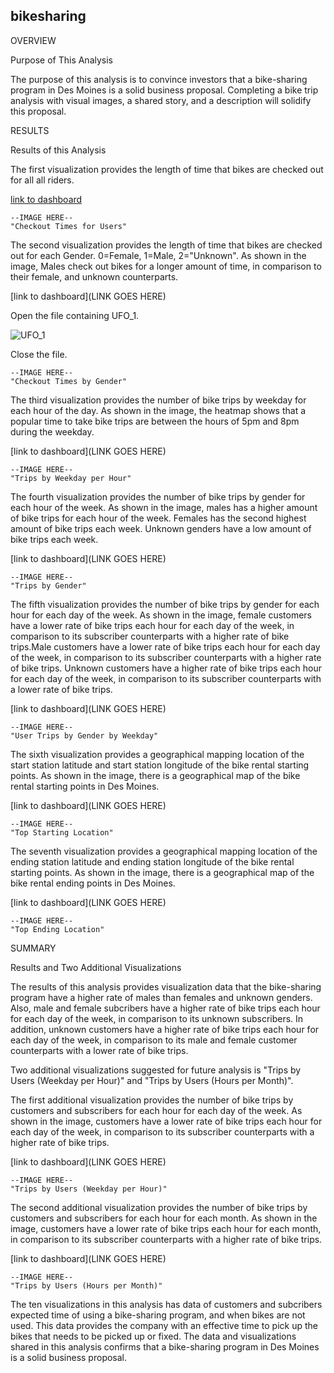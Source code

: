 ## bikesharing

OVERVIEW

Purpose of This Analysis

The purpose of this analysis is to convince investors that a bike-sharing program in Des Moines is a solid business proposal. Completing a bike trip analysis with visual images,
a shared story, and a description will solidify this proposal.

RESULTS

Results of this Analysis

The first visualization provides the length of time that bikes are checked out for all all riders. 

[link to dashboard](https://public.tableau.com/profile/tahira3223#!/vizhome/NumberofRides_16203860702710/NumberofRides)


	--IMAGE HERE--
	"Checkout Times for Users"

The second visualization provides the length of time that bikes are checked out for each Gender. 0=Female, 1=Male, 2="Unknown". As shown in the image, Males check out bikes for a longer amount of time, in comparison to their female, and unknown counterparts. 

[link to dashboard](LINK GOES HERE)

Open the file containing UFO_1.

![UFO_1](/UFOs/static/images/UFO_1.png)

Close the file.

	--IMAGE HERE--
	"Checkout Times by Gender"

The third visualization provides the number of bike trips by weekday for each hour of the day. As shown in the image, the heatmap shows that a popular time to take bike trips are between the hours of 5pm and 8pm during the weekday.

[link to dashboard](LINK GOES HERE)

	--IMAGE HERE--
	"Trips by Weekday per Hour"

The fourth visualization provides the number of bike trips by gender for each hour of the week. As shown in the image, males has a higher amount of bike trips for each hour of the week. Females has the second highest amount of bike trips each week. Unknown genders have a low amount of bike trips each week. 

[link to dashboard](LINK GOES HERE)

	--IMAGE HERE--
	"Trips by Gender"

The fifth visualization provides the number of bike trips by gender for each hour for each day of the week. As shown in the image, female customers have a lower rate of bike trips each hour for each day of the week, in comparison to its subscriber counterparts with a higher rate of bike trips.Male customers have a lower rate of bike trips each hour for each day of the week, in comparison to its subscriber counterparts with a higher rate of bike trips. Unknown customers have a higher rate of bike trips each hour for each day of the week, in comparison to its subscriber counterparts with a lower rate of bike trips. 

[link to dashboard](LINK GOES HERE)
	
	--IMAGE HERE--
	"User Trips by Gender by Weekday"

The sixth visualization provides a geographical mapping location of the start station latitude and start station longitude of the bike rental starting points. As shown in the
image, there is a geographical map of the bike rental starting points in Des Moines. 

[link to dashboard](LINK GOES HERE)

	--IMAGE HERE--
	"Top Starting Location"

The seventh visualization provides a geographical mapping location of the ending station latitude and ending station longitude of the bike rental starting points. As shown in the image, there is a geographical map of the bike rental ending points in Des Moines. 

[link to dashboard](LINK GOES HERE)

	--IMAGE HERE--
	"Top Ending Location"

SUMMARY

Results and Two Additional Visualizations

The results of this analysis provides visualization data that the bike-sharing program have a higher rate of males than females and unknown genders. Also, male and female subcribers have a higher rate of bike trips each hour for each day of the week, in comparison to its unknown subscribers. In addition, unknown customers have a higher rate of bike trips each hour for each day of the week, in comparison to its male and female customer counterparts with a lower rate of bike trips. 

Two additional visualizations suggested for future analysis is "Trips by Users (Weekday per Hour)" and "Trips by Users (Hours per Month)".

The first additional visualization provides the number of bike trips by customers and subscribers for each hour for each day of the week. As shown in the image, customers have a lower rate of bike trips each hour for each day of the week, in comparison to its subscriber counterparts with a higher rate of bike trips. 

[link to dashboard](LINK GOES HERE)

	--IMAGE HERE--
	"Trips by Users (Weekday per Hour)"

The second additional visualization provides the number of bike trips by customers and subscribers for each hour for each month. As shown in the image, customers have a lower rate of bike trips each hour for each month, in comparison to its subscriber counterparts with a higher rate of bike trips. 

[link to dashboard](LINK GOES HERE)

	--IMAGE HERE--
	"Trips by Users (Hours per Month)"

The ten visualizations in this analysis has data of customers and subcribers expected time of using a bike-sharing program, and when bikes are not used. This data provides the company with an effective time to pick up the bikes that needs to be picked up or fixed. The data and visualizations shared in this analysis confirms that a bike-sharing program in Des Moines is a solid business proposal. 
